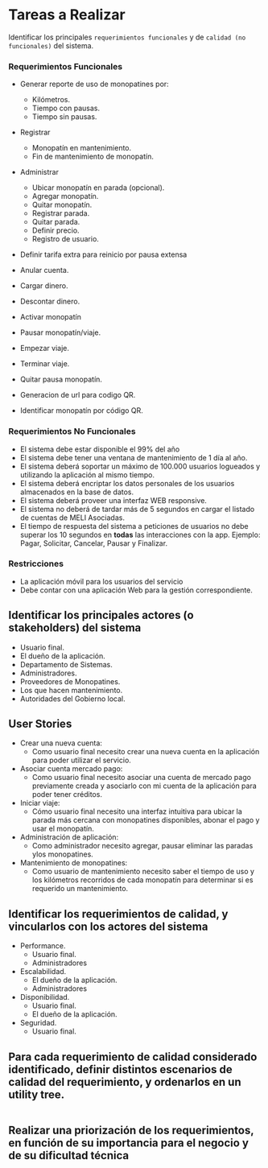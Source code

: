 # Tareas a Realizar

Identificar los principales `requerimientos funcionales` y de `calidad (no funcionales)` del sistema.

### Requerimientos Funcionales

- Generar reporte de uso de monopatines por:
    - Kilómetros.
    - Tiempo con pausas.
    - Tiempo sin pausas.

- Registrar 
    - Monopatín en mantenimiento.
    - Fin de mantenimiento de monopatín.

- Administrar
    - Ubicar monopatín en parada (opcional).
    - Agregar monopatín.
    - Quitar monopatín.
    - Registrar parada.
    - Quitar parada.
    - Definir precio.
    - Registro de usuario.
    
- Definir tarifa extra para reinicio por pausa extensa
- Anular cuenta.
- Cargar dinero.
- Descontar dinero.
- Activar monopatín
- Pausar monopatín/viaje.
- Empezar viaje.
- Terminar viaje.
- Quitar pausa monopatín.
- Generacion de url para codigo QR.
- Identificar monopatín por código QR.


### Requerimientos No Funcionales

- El sistema debe estar disponible el 99% del año 
- El sistema debe tener una ventana de mantenimiento de 1 día al año.
- El sistema deberá soportar un máximo de 100.000 usuarios logueados y utilizando la aplicación al mismo tiempo.
- El sistema deberá encriptar los datos personales de los usuarios almacenados en la base de datos.
- El sistema deberá proveer una interfaz WEB responsive.
- El sistema no deberá de tardar más de 5 segundos en cargar el listado de cuentas de MELI Asociadas.
- El tiempo de respuesta del sistema a peticiones de usuarios no debe superar los 10 segundos en **todas** las interacciones con la app. Ejemplo: Pagar, Solicitar, Cancelar, Pausar y Finalizar.

### Restricciones

-  La aplicación móvil para los usuarios del servicio
-  Debe contar con una aplicación Web para la gestión correspondiente.

## Identificar los principales actores (o stakeholders) del sistema

- Usuario final.
- El dueño de la aplicación.
- Departamento de Sistemas.
- Administradores.
- Proveedores de Monopatines.
- Los que hacen mantenimiento.
- Autoridades del Gobierno local.

## User Stories

- Crear una nueva cuenta:
    - Como usuario final necesito crear una nueva cuenta en la aplicación para poder utilizar el servicio.
- Asociar cuenta mercado pago:
    - Como usuario final necesito asociar una cuenta de mercado pago previamente creada y asociarlo con mi cuenta de la aplicación para poder tener créditos.
- Iniciar viaje:
    - Cómo usuario final necesito una interfaz intuitiva para ubicar la parada más cercana con monopatines disponibles, abonar el pago y usar el monopatín.
- Administración de aplicación:
    - Como administrador necesito agregar, pausar eliminar las paradas ylos monopatines.
- Mantenimiento de monopatines:
    - Como usuario de mantenimiento necesito saber el tiempo de uso y los kilómetros recorridos de cada monopatín para determinar si es requerido un mantenimiento.

## Identificar los requerimientos de calidad, y vincularlos con los actores del sistema

- Performance.
    - Usuario final.
    - Administradores
- Escalabilidad.
    - El dueño de la aplicación.
    - Administradores
- Disponibilidad.
    - Usuario final.
    - El dueño de la aplicación.
- Seguridad.
    - Usuario final.

## Para cada requerimiento de calidad considerado identificado, definir distintos escenarios de calidad del requerimiento, y ordenarlos en un utility tree.

![]()

## Realizar una priorización de los requerimientos, en función de su importancia para el negocio y de su dificultad técnica
